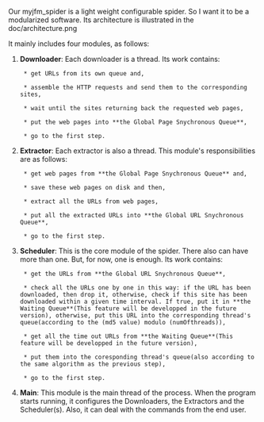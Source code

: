 Our myjfm_spider is a light weight configurable spider. So I want it to be a modularized software. Its architecture is illustrated in the doc/architecture.png

It mainly includes four modules, as follows:

1. **Downloader**: Each downloader is a thread. Its work contains:

        * get URLs from its own queue and,

        * assemble the HTTP requests and send them to the corresponding sites,

        * wait until the sites returning back the requested web pages,

        * put the web pages into **the Global Page Snychronous Queue**,

        * go to the first step.

2. **Extractor**: Each extractor is also a thread. This module's responsibilities are as follows:

        * get web pages from **the Global Page Snychronous Queue** and, 

        * save these web pages on disk and then,

        * extract all the URLs from web pages,

        * put all the extracted URLs into **the Global URL Snychronous Queue**,

        * go to the first step.

3. **Scheduler**: This is the core module of the spider. There also can have more than one. But, for now, one is enough. Its work contains:

        * get the URLs from **the Global URL Snychronous Queue**,

        * check all the URLs one by one in this way: if the URL has been downloaded, then drop it, otherwise, check if this site has been downloaded within a given time interval. If true, put it in **the Waiting Queue**(This feature will be developped in the future version), otherwise, put this URL into the corresponding thread's queue(according to the (md5 value) modulo (numOfthreads)),

        * get all the time out URLs from **the Waiting Queue**(This feature will be developped in the future version), 

        * put them into the coresponding thread's queue(also according to the same algorithm as the previous step),

        * go to the first step.

4. **Main**: This module is the main thread of the process. When the program starts running, it configures the Downloaders, the Extractors and the Scheduler(s). Also, it can deal with the commands from the end user.
